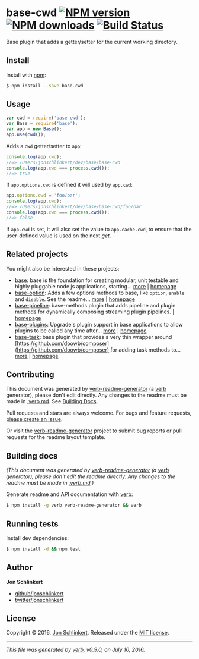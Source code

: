 # base-cwd [![NPM version](https://img.shields.io/npm/v/base-cwd.svg?style=flat)](https://www.npmjs.com/package/base-cwd) [![NPM downloads](https://img.shields.io/npm/dm/base-cwd.svg?style=flat)](https://npmjs.org/package/base-cwd) [![Build Status](https://img.shields.io/travis/node-base/base-cwd.svg?style=flat)](https://travis-ci.org/node-base/base-cwd)

Base plugin that adds a getter/setter for the current working directory.

## Install

Install with [npm](https://www.npmjs.com/):

```sh
$ npm install --save base-cwd
```

## Usage

```js
var cwd = require('base-cwd');
var Base = require('base');
var app = new Base();
app.use(cwd());
```

Adds a `cwd` getter/setter to `app`:

```js
console.log(app.cwd);
//=> /Users/jonschlinkert/dev/base/base-cwd
console.log(app.cwd === process.cwd());
//=> true
```

If `app.options.cwd` is defined it will used by `app.cwd`:

```js
app.options.cwd = 'foo/bar';
console.log(app.cwd);
//=> /Users/jonschlinkert/dev/base/base-cwd/foo/bar
console.log(app.cwd === process.cwd());
//=> false
```

If `app.cwd` is set, it will also set the value to `app.cache.cwd`, to ensure that the user-defined value is used on the next _get_.

## Related projects

You might also be interested in these projects:

* [base](https://www.npmjs.com/package/base): base is the foundation for creating modular, unit testable and highly pluggable node.js applications, starting… [more](https://github.com/node-base/base) | [homepage](https://github.com/node-base/base "base is the foundation for creating modular, unit testable and highly pluggable node.js applications, starting with a handful of common methods, like `set`, `get`, `del` and `use`.")
* [base-option](https://www.npmjs.com/package/base-option): Adds a few options methods to base, like `option`, `enable` and `disable`. See the readme… [more](https://github.com/node-base/base-option) | [homepage](https://github.com/node-base/base-option "Adds a few options methods to base, like `option`, `enable` and `disable`. See the readme for the full API.")
* [base-pipeline](https://www.npmjs.com/package/base-pipeline): base-methods plugin that adds pipeline and plugin methods for dynamically composing streaming plugin pipelines. | [homepage](https://github.com/node-base/base-pipeline "base-methods plugin that adds pipeline and plugin methods for dynamically composing streaming plugin pipelines.")
* [base-plugins](https://www.npmjs.com/package/base-plugins): Upgrade's plugin support in base applications to allow plugins to be called any time after… [more](https://github.com/node-base/base-plugins) | [homepage](https://github.com/node-base/base-plugins "Upgrade's plugin support in base applications to allow plugins to be called any time after init.")
* [base-task](https://www.npmjs.com/package/base-task): base plugin that provides a very thin wrapper around [https://github.com/doowb/composer](https://github.com/doowb/composer) for adding task methods to… [more](https://github.com/node-base/base-task) | [homepage](https://github.com/node-base/base-task "base plugin that provides a very thin wrapper around <https://github.com/doowb/composer> for adding task methods to your application.")

## Contributing

This document was generated by [verb-readme-generator](https://github.com/verbose/verb-readme-generator) (a [verb](https://github.com/verbose/verb) generator), please don't edit directly. Any changes to the readme must be made in [.verb.md](.verb.md). See [Building Docs](#building-docs).

Pull requests and stars are always welcome. For bugs and feature requests, [please create an issue](../../issues/new).

Or visit the [verb-readme-generator](https://github.com/verbose/verb-readme-generator) project to submit bug reports or pull requests for the readme layout template.

## Building docs

_(This document was generated by [verb-readme-generator](https://github.com/verbose/verb-readme-generator) (a [verb](https://github.com/verbose/verb) generator), please don't edit the readme directly. Any changes to the readme must be made in [.verb.md](.verb.md).)_

Generate readme and API documentation with [verb](https://github.com/verbose/verb):

```sh
$ npm install -g verb verb-readme-generator && verb
```

## Running tests

Install dev dependencies:

```sh
$ npm install -d && npm test
```

## Author

**Jon Schlinkert**

* [github/jonschlinkert](https://github.com/jonschlinkert)
* [twitter/jonschlinkert](http://twitter.com/jonschlinkert)

## License

Copyright © 2016, [Jon Schlinkert](https://github.com/jonschlinkert).
Released under the [MIT license](https://github.com/node-base/base-cwd/blob/master/LICENSE).

***

_This file was generated by [verb](https://github.com/verbose/verb), v0.9.0, on July 10, 2016._